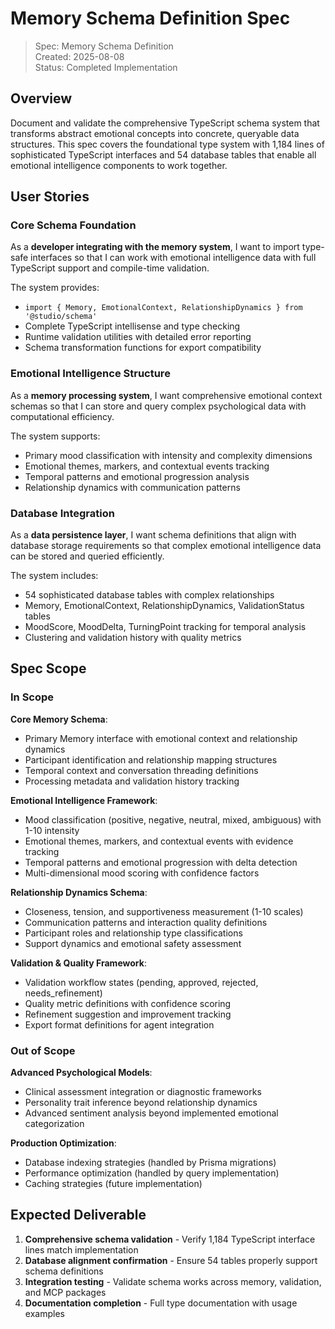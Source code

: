 # Memory Schema Definition Spec

> Spec: Memory Schema Definition  
> Created: 2025-08-08  
> Status: Completed Implementation

## Overview

Document and validate the comprehensive TypeScript schema system that transforms abstract emotional concepts into concrete, queryable data structures. This spec covers the foundational type system with 1,184 lines of sophisticated TypeScript interfaces and 54 database tables that enable all emotional intelligence components to work together.

## User Stories

### Core Schema Foundation

As a **developer integrating with the memory system**, I want to import type-safe interfaces so that I can work with emotional intelligence data with full TypeScript support and compile-time validation.

The system provides:

- `import { Memory, EmotionalContext, RelationshipDynamics } from '@studio/schema'`
- Complete TypeScript intellisense and type checking
- Runtime validation utilities with detailed error reporting
- Schema transformation functions for export compatibility

### Emotional Intelligence Structure

As a **memory processing system**, I want comprehensive emotional context schemas so that I can store and query complex psychological data with computational efficiency.

The system supports:

- Primary mood classification with intensity and complexity dimensions
- Emotional themes, markers, and contextual events tracking
- Temporal patterns and emotional progression analysis
- Relationship dynamics with communication patterns

### Database Integration

As a **data persistence layer**, I want schema definitions that align with database storage requirements so that complex emotional intelligence data can be stored and queried efficiently.

The system includes:

- 54 sophisticated database tables with complex relationships
- Memory, EmotionalContext, RelationshipDynamics, ValidationStatus tables
- MoodScore, MoodDelta, TurningPoint tracking for temporal analysis
- Clustering and validation history with quality metrics

## Spec Scope

### In Scope

**Core Memory Schema**:

- Primary Memory interface with emotional context and relationship dynamics
- Participant identification and relationship mapping structures
- Temporal context and conversation threading definitions
- Processing metadata and validation history tracking

**Emotional Intelligence Framework**:

- Mood classification (positive, negative, neutral, mixed, ambiguous) with 1-10 intensity
- Emotional themes, markers, and contextual events with evidence tracking
- Temporal patterns and emotional progression with delta detection
- Multi-dimensional mood scoring with confidence factors

**Relationship Dynamics Schema**:

- Closeness, tension, and supportiveness measurement (1-10 scales)
- Communication patterns and interaction quality definitions
- Participant roles and relationship type classifications
- Support dynamics and emotional safety assessment

**Validation & Quality Framework**:

- Validation workflow states (pending, approved, rejected, needs_refinement)
- Quality metric definitions with confidence scoring
- Refinement suggestion and improvement tracking
- Export format definitions for agent integration

### Out of Scope

**Advanced Psychological Models**:

- Clinical assessment integration or diagnostic frameworks
- Personality trait inference beyond relationship dynamics
- Advanced sentiment analysis beyond implemented emotional categorization

**Production Optimization**:

- Database indexing strategies (handled by Prisma migrations)
- Performance optimization (handled by query implementation)
- Caching strategies (future implementation)

## Expected Deliverable

1. **Comprehensive schema validation** - Verify 1,184 TypeScript interface lines match implementation
2. **Database alignment confirmation** - Ensure 54 tables properly support schema definitions
3. **Integration testing** - Validate schema works across memory, validation, and MCP packages
4. **Documentation completion** - Full type documentation with usage examples

